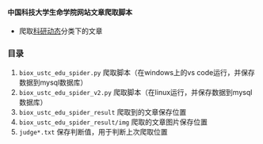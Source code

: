 #### 中国科技大学生命学院网站文章爬取脚本
- 爬取[科研动态](https://biox.ustc.edu.cn/632/list.htm)分类下的文章


### 目录
1. `biox_ustc_edu_spider.py` 爬取脚本（在windows上的vs code运行，并保存数据到mysql数据库）
2. `biox_ustc_edu_spider_v2.py` 爬取脚本（在linux运行，并保存数据到mysql数据库）
3. `biox_ustc_edu_spider_result` 爬取到的文章保存位置
4. `biox_ustc_edu_spider_result/img` 爬取的文章图片保存位置
5. `judge*.txt` 保存判断值，用于判断上次爬取位置